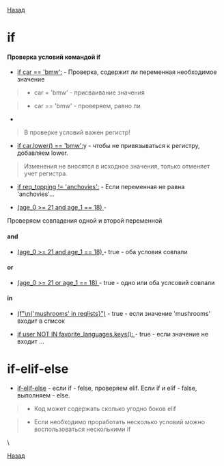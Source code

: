 [Назад](Конспект_Python.md)

  

# if

  

#### Проверка условий командой if

* [if car == 'bmw':](./1_if.py) - Проверка, содержит ли переменная необходимое значение

> * car = 'bmw' - присваивание значения

> * car == 'bmw' - проверяем, равно ли

-

> В проверке условий важен регистр!

* [if car.lower() == 'bmw':](./1_if.p)y - чтобы не привязываться к регистру, добавляем lower.

> Изменения не вносятся в исходное значения, только отменяет учет регистра.

* [if req_topping != 'anchovies':](./1_if.py) - Если переменная не равна 'anchovies'...

* [(age_0 >= 21 and age_1 == 18) ](./1_if.py) -

Проверяем совпадения одной и второй переменной

#### and

* [(age_0 >= 21 and age_1 == 18) ](./1_if.py) - true - оба условия совпали

#### or

* [(age_0 >= 21 or age_1 == 18) ](./1_if.py) - true - одно или оба услсовий совпали

#### in

* [(f"\n{'mushrooms' in reqlists}")](./1_if.py) - true - если значение 'mushrooms' входит в список

* [if user NOT IN favorite_languages.keys(): ](./1_if.py) - true - если значение не входит ...

  

# if-elif-else

* [if-elif-else](./1_if.py) - если if - felse, проверяем elif. Если if и elif - false, выполняем - else.

> * Код может содержать сколько угодно боков elif

> * Если необходимо проработать несколько условий можно воспользоваться несколькими if

  

\

[Назад](Конспект_Python.md)